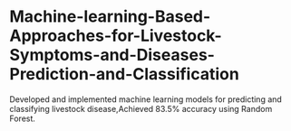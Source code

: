 # Machine-learning-Based-Approaches-for-Livestock-Symptoms-and-Diseases-Prediction-and-Classification
Developed and implemented machine learning models for predicting and classifying livestock disease,Achieved 83.5% accuracy using Random Forest.
